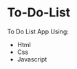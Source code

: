 # To-Do-List
<p>To Do List App Using:</p>
<ul>
<li>Html</li>
<li>Css</li>
<li>Javascript</li>
</ul>
